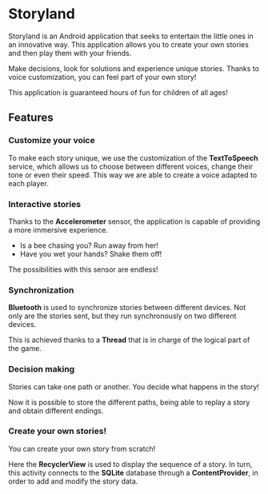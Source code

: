 # Storyland
Storyland is an Android application that seeks to entertain the little ones in an innovative way. This application allows you to create your own stories and then play them with your friends.

Make decisions, look for solutions and experience unique stories. Thanks to voice customization, you can feel part of your own story!

This application is guaranteed hours of fun for children of all ages!

## Features
### Customize your voice
To make each story unique, we use the customization of the **TextToSpeech** service, which allows us to choose between different voices, change their tone or even their speed. This way we are able to create a voice adapted to each player.

### Interactive stories
Thanks to the **Accelerometer** sensor, the application is capable of providing a more immersive experience.

- Is a bee chasing you? Run away from her!
- Have you wet your hands? Shake them off!

The possibilities with this sensor are endless!

### Synchronization
**Bluetooth** is used to synchronize stories between different devices. Not only are the stories sent, but they run synchronously on two different devices.

This is achieved thanks to a **Thread** that is in charge of the logical part of the game.

### Decision making
Stories can take one path or another. You decide what happens in the story!

Now it is possible to store the different paths, being able to replay a story and obtain different endings.

### Create your own stories!
You can create your own story from scratch!

Here the **RecyclerView** is used to display the sequence of a story. In turn, this activity connects to the **SQLite** database through a **ContentProvider**, in order to add and modify the story data.

